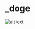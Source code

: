 # _doge

![alt text](https://pbs.twimg.com/profile_images/378800000822867536/3f5a00acf72df93528b6bb7cd0a4fd0c_400x400.jpeg "amaz")